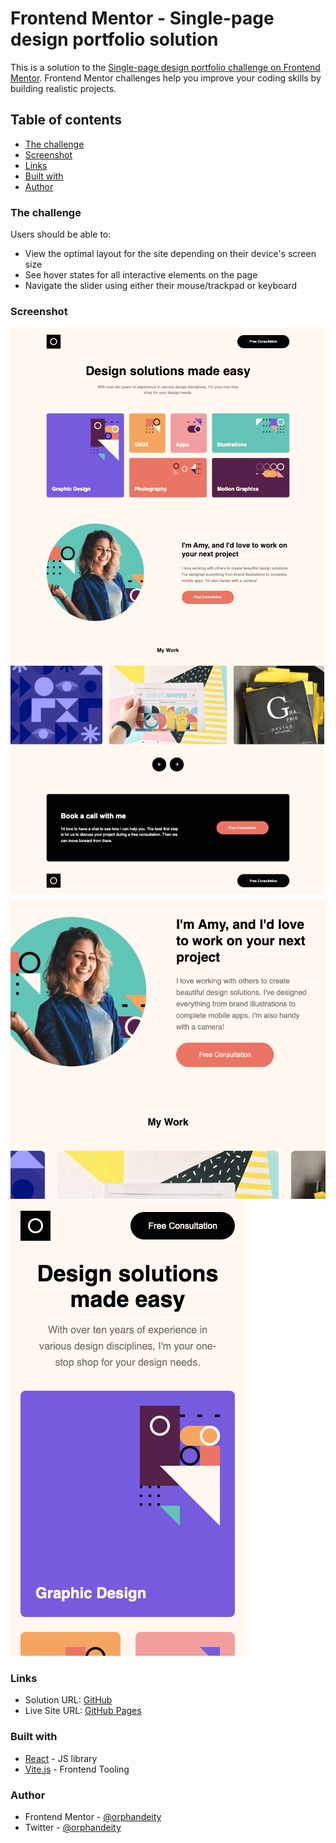 # Frontend Mentor - Single-page design portfolio solution

This is a solution to the [Single-page design portfolio challenge on Frontend Mentor](https://www.frontendmentor.io/challenges/singlepage-design-portfolio-2MMhyhfKVo). Frontend Mentor challenges help you improve your coding skills by building realistic projects.

## Table of contents

- [The challenge](#the-challenge)
- [Screenshot](#screenshot)
- [Links](#links)
- [Built with](#built-with)
- [Author](#author)

### The challenge

Users should be able to:

- View the optimal layout for the site depending on their device's screen size
- See hover states for all interactive elements on the page
- Navigate the slider using either their mouse/trackpad or keyboard

### Screenshot

![](./screenshots/screenshot-desktop.png)
![](./screenshots/screenshot-tablet.png)
![](./screenshots/screenshot-mobile.png)

### Links

- Solution URL: [GitHub](https://your-solution-url.com)
- Live Site URL: [GitHub Pages](https://your-live-site-url.com)

### Built with

- [React](https://reactjs.org/) - JS library
- [Vite.js](https://vitejs.dev/) - Frontend Tooling

### Author

- Frontend Mentor - [@orphandeity](https://www.frontendmentor.io/profile/orphandeity)
- Twitter - [@orphandeity](https://www.github.com/orphandeity)
